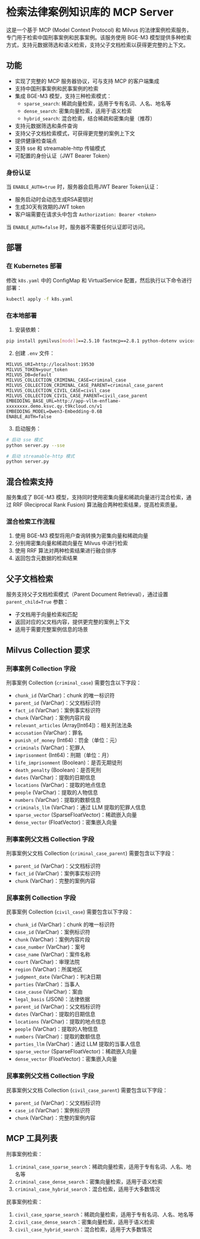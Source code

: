 # 检索法律案例知识库的 MCP Server

这是一个基于 MCP (Model Context Protocol) 和 Milvus 的法律案例检索服务，专门用于检索中国刑事案例和民事案例。该服务使用 BGE-M3 模型提供多种检索方式，支持元数据筛选和语义检索，支持父子文档检索以获得更完整的上下文。

## 功能

- 实现了完整的 MCP 服务器协议，可与支持 MCP 的客户端集成
- 支持中国刑事案例和民事案例的检索
- 集成 BGE-M3 模型，支持三种检索模式：
  - `sparse_search`: 稀疏向量检索，适用于专有名词、人名、地名等
  - `dense_search`: 密集向量检索，适用于语义检索
  - `hybrid_search`: 混合检索，结合稀疏和密集向量（推荐）
- 支持元数据筛选和条件查询
- 支持父子文档检索模式，可获得更完整的案例上下文
- 提供健康检查端点
- 支持 sse 和 streamable-http 传输模式
- 可配置的身份认证（JWT Bearer Token）

### 身份认证

当 `ENABLE_AUTH=true` 时，服务器会启用JWT Bearer Token认证：
- 服务启动时会动态生成RSA密钥对
- 生成30天有效期的JWT token
- 客户端需要在请求头中包含 `Authorization: Bearer <token>`

当 `ENABLE_AUTH=false` 时，服务器不需要任何认证即可访问。

## 部署

### 在 Kubernetes 部署

修改 `k8s.yaml` 中的 ConfigMap 和 VirtualService 配置，然后执行以下命令进行部署：

```bash
kubectl apply -f k8s.yaml
```

### 在本地部署

1. 安装依赖：

```bash
pip install pymilvus[model]==2.5.10 fastmcp==2.8.1 python-dotenv uvicorn
```

2. 创建 `.env` 文件：

```env
MILVUS_URI=http://localhost:19530
MILVUS_TOKEN=your_token
MILVUS_DB=default
MILVUS_COLLECTION_CRIMINAL_CASE=criminal_case
MILVUS_COLLECTION_CRIMINAL_CASE_PARENT=criminal_case_parent
MILVUS_COLLECTION_CIVIL_CASE=civil_case
MILVUS_COLLECTION_CIVIL_CASE_PARENT=civil_case_parent
EMBEDDING_BASE_URL=http://app-vllm-enflame-xxxxxxxx.demo.ksvc.qy.t9kcloud.cn/v1
EMBEDDING_MODEL=Qwen3-Embedding-0.6B
ENABLE_AUTH=false
```

3. 启动服务：

```bash
# 启动 sse 模式
python server.py --sse

# 启动 streamable-http 模式
python server.py
```

## 混合检索支持

服务集成了 BGE-M3 模型，支持同时使用密集向量和稀疏向量进行混合检索，通过 RRF (Reciprocal Rank Fusion) 算法融合两种检索结果，提高检索质量。

### 混合检索工作流程

1. 使用 BGE-M3 模型将用户查询转换为密集向量和稀疏向量
2. 分别用密集向量和稀疏向量在 Milvus 中进行检索
3. 使用 RRF 算法对两种检索结果进行融合排序
4. 返回包含元数据的检索结果

## 父子文档检索

服务支持父子文档检索模式（Parent Document Retrieval），通过设置 `parent_child=True` 参数：

- 子文档用于向量检索和匹配
- 返回对应的父文档内容，提供更完整的案例上下文
- 适用于需要完整案例信息的场景

## Milvus Collection 要求

### 刑事案例 Collection 字段

刑事案例 Collection (`criminal_case`) 需要包含以下字段：

- `chunk_id` (VarChar)：chunk 的唯一标识符
- `parent_id` (VarChar)：父文档标识符
- `fact_id` (VarChar)：案例事实标识符
- `chunk` (VarChar)：案例内容片段
- `relevant_articles` (Array[Int64])：相关刑法法条
- `accusation` (VarChar)：罪名
- `punish_of_money` (Int64)：罚金（单位：元）
- `criminals` (VarChar)：犯罪人
- `imprisonment` (Int64)：刑期（单位：月）
- `life_imprisonment` (Boolean)：是否无期徒刑
- `death_penalty` (Boolean)：是否死刑
- `dates` (VarChar)：提取的日期信息
- `locations` (VarChar)：提取的地点信息
- `people` (VarChar)：提取的人物信息
- `numbers` (VarChar)：提取的数额信息
- `criminals_llm` (VarChar)：通过 LLM 提取的犯罪人信息
- `sparse_vector` (SparseFloatVector)：稀疏嵌入向量
- `dense_vector` (FloatVector)：密集嵌入向量

### 刑事案例父文档 Collection 字段

刑事案例父文档 Collection (`criminal_case_parent`) 需要包含以下字段：

- `parent_id` (VarChar)：父文档标识符
- `fact_id` (VarChar)：案例事实标识符
- `chunk` (VarChar)：完整的案例内容

### 民事案例 Collection 字段

民事案例 Collection (`civil_case`) 需要包含以下字段：

- `chunk_id` (VarChar)：chunk 的唯一标识符
- `case_id` (VarChar)：案例标识符
- `chunk` (VarChar)：案例内容片段
- `case_number` (VarChar)：案号
- `case_name` (VarChar)：案件名称
- `court` (VarChar)：审理法院
- `region` (VarChar)：所属地区
- `judgment_date` (VarChar)：判决日期
- `parties` (VarChar)：当事人
- `case_cause` (VarChar)：案由
- `legal_basis` (JSON)：法律依据
- `parent_id` (VarChar)：父文档标识符
- `dates` (VarChar)：提取的日期信息
- `locations` (VarChar)：提取的地点信息
- `people` (VarChar)：提取的人物信息
- `numbers` (VarChar)：提取的数额信息
- `parties_llm` (VarChar)：通过 LLM 提取的当事人信息
- `sparse_vector` (SparseFloatVector)：稀疏嵌入向量
- `dense_vector` (FloatVector)：密集嵌入向量

### 民事案例父文档 Collection 字段

民事案例父文档 Collection (`civil_case_parent`) 需要包含以下字段：

- `parent_id` (VarChar)：父文档标识符
- `case_id` (VarChar)：案例标识符
- `chunk` (VarChar)：完整的案例内容

## MCP 工具列表

刑事案例检索：

1. `criminal_case_sparse_search`：稀疏向量检索，适用于专有名词、人名、地名等
1. `criminal_case_dense_search`：密集向量检索，适用于语义检索
1. `criminal_case_hybrid_search`：混合检索，适用于大多数情况

民事案例检索：

1. `civil_case_sparse_search`：稀疏向量检索，适用于专有名词、人名、地名等
1. `civil_case_dense_search`：密集向量检索，适用于语义检索
1. `civil_case_hybrid_search`：混合检索，适用于大多数情况
